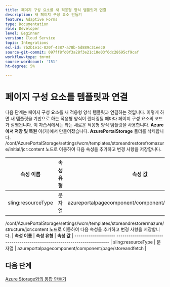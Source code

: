 ```yaml
---
title: 페이지 구성 요소를 새 적응형 양식 템플릿과 연결
description: 새 페이지 구성 요소 만들기
feature: Adaptive Forms
type: Documentation
role: Developer
level: Beginner
version: Cloud Service
topic: Integrations
exl-id: 7b2b1e1c-820f-4387-a78b-5d889c31eec0
source-git-commit: 097ff8fd0f3a28f3e21c10e03f6dc28695cf9caf
workflow-type: tm+mt
source-wordcount: '151'
ht-degree: 5%

---
```


# 페이지 구성 요소를 템플릿과 연결

다음 단계는 페이지 구성 요소를 새 적응형 양식 템플릿과 연결하는 것입니다. 이렇게 하면 새 템플릿을 기반으로 하는 적응형 양식이 렌더링될 때마다 페이지 구성 요소의 코드가 실행됩니다. 이 자습서에서는 라는 새로운 적응형 양식 템플릿을 사용합니다. **Azure에서 저장 및 복원** 이(가)에서 만들어졌습니다. **AzurePortalStorage** 폴더를 삭제합니다.
/conf/AzurePortalStorage/settings/wcm/templates/storeandrestorefromazure/initial/jcr:content 노드로 이동하여 다음 속성을 추가하고 변경 사항을 저장합니다.

| **속성 이름** | **속성 유형** | **속성 값** |
|--------------------|-------------------|-------------------------------------------------------|
| sling:resourceType | 문자열 | azureportalpagecomponent/component/page/storeandfetch |

/conf/AzurePortalStorage/settings/wcm/templates/storeandrestorermazure/structure/jcr:content 노드로 이동하여 다음 속성을 추가하고 변경 사항을 저장합니다.
| **속성 이름**  | **속성 유형** | **속성 값**                                    | -------------------- -------------------------------------------------------------------------- | sling:resourceType | 문자열 | azureportalpagecomponent/component/page/storeandfetch |


## 다음 단계

[Azure Storage와의 통합 만들기](./create-fdm.md)
